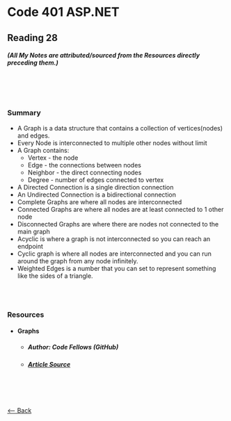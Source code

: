 # Code 401 ASP.NET
## Reading 28
##### (All My Notes are attributed/sourced from the Resources directly preceding them.)

<br>
<br>
<br>

### Summary
* A Graph is a data structure that contains a collection of vertices(nodes) and edges.
* Every Node is interconnected to multiple other nodes without limit
* A Graph contains:
  * Vertex - the node
  * Edge - the connections between nodes
  * Neighbor - the direct connecting nodes
  * Degree - number of edges connected to vertex
* A Directed Connection is a single direction connection
* An Undirected Connection is a bidirectional connection
* Complete Graphs are where all nodes are interconnected
* Connected Graphs are where all nodes are at least connected to 1 other node
* Disconnected Graphs are where there are nodes not connected to the main graph
* Acyclic is where a graph is not interconnected so you can reach an endpoint
* Cyclic graph is where all nodes are interconnected and you can run around the graph from any node infinitely.
* Weighted Edges is a number that you can set to represent something like the sides of a triangle.

<br>
<br>

### Resources
* #### __Graphs__
  * ##### Author:  Code Fellows (GitHub)
  * ##### [Article Source](https://codefellows.github.io/common_curriculum/data_structures_and_algorithms/Code_401/class-35/resources/graphs.html)

<br>
<br>
<br>

[<-- Back](../README.md)
